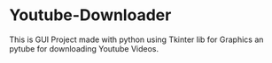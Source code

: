 # Youtube-Downloader

This is GUI Project made with python using Tkinter lib for Graphics an pytube for downloading Youtube Videos.
